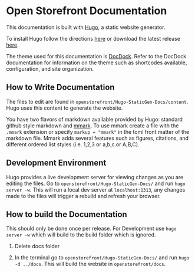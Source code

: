 # Open Storefront Documentation

This documentation is built with [Hugo](https://gohugo.io), a static website generator.

To install Hugo follow the directions [here](https://gohugo.io/getting-started/installing/) or download the latest release [here](https://github.com/gohugoio/hugo/releases).

The theme used for this documentation is [DocDock](http://docdock.netlify.com). Refer to the DocDock documentation for information on the theme such as shortcodes available, configuration, and site organization.

## How to Write Documentation

The files to edit are found in `openstorefront/Hugo-StaticGen-Docs/content`. Hugo uses this content to generate the website.

You have two flavors of markdown available provided by Hugo: standard github style markdown and [mmark](https://github.com/miekg/mmark/wiki/Syntax). To use mmark create a file with the `.mmark` extension or specify `markup = "mmark"` in the toml front matter of the markdown file. Mmark adds several features such as figures, citations, and different ordered list styles (i.e. 1,2,3 or a,b,c or A,B,C).

## Development Environment

Hugo provides a live development server for viewing changes as you are editing the files. Go to `openstorefront/Hugo-StaticGen-Docs/` and run `hugo server -w`. This will run a local dev server at `localhost:1313`, any changes made to the files will trigger a rebuild and refresh your browser.

## How to build the Documentation

This should only be done once per release.  For Development use `hugo server -w` which will build to the build folder which is ignored.

1. Delete docs folder

2. In the terminal go to `openstorefront/Hugo-StaticGen-Docs/` and run `hugo -d ../docs`. This will build the website in `openstorefront/docs`.